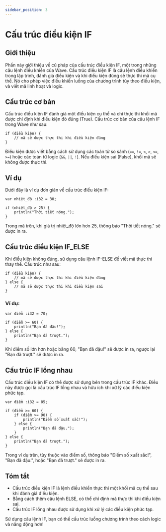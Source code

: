 ```yaml
---
sidebar_position: 3
---
```


# Cấu trúc điều kiện IF

## Giới thiệu

Phần này giới thiệu về cú pháp của cấu trúc điều kiện IF, một trong những câu lệnh điều khiển của Wave.
Cấu trúc điều kiện IF là câu lệnh điều khiển trong lập trình, đánh giá điều kiện và khi điều kiện đúng sẽ thực thi mã cụ thể.
Nó cho phép việc điều khiển luồng của chương trình tùy theo điều kiện, và viết mã linh hoạt và logic.

## Cấu trúc cơ bản

Cấu trúc điều kiện IF đánh giá một điều kiện cụ thể và chỉ thực thi khối mã được chỉ định khi điều kiện đó đúng (True).
Cấu trúc cơ bản của câu lệnh IF trong Wave như sau:

```wave
if (điều kiện) {
    // mã sẽ được thực thi khi điều kiện đúng
}
```

Điều kiện được viết bằng cách sử dụng các toán tử so sánh (`==`, `!=`, `<`, `>`, `<=`, `>=`) hoặc các toán tử logic (`&&`, `||`, `!`). Nếu điều kiện sai (False), khối mã sẽ không được thực thi.

## Ví dụ

Dưới đây là ví dụ đơn giản về cấu trúc điều kiện IF:

```wave
var nhiệt_độ :i32 = 30;

if (nhiệt_độ > 25) {
    println("Thời tiết nóng.");
}
```

Trong mã trên, khi giá trị nhiệt_độ lớn hơn 25, thông báo "Thời tiết nóng." sẽ được in ra.

## Cấu trúc điều kiện IF_ELSE

Khi điều kiện không đúng, sử dụng câu lệnh IF-ELSE để viết mã thực thi thay thế.
Cấu trúc như sau:

```wave
if (điều kiện) {
    // mã sẽ được thực thi khi điều kiện đúng
} else {
    // mã sẽ được thực thi khi điều kiện sai
}
```

### Ví dụ:

```wave
var điểm :i32 = 70;

if (điểm >= 60) {
    println("Bạn đã đậu!");
} else {
    println("Bạn đã trượt.");
}
```

Khi điểm số lớn hơn hoặc bằng 60, "Bạn đã đậu!" sẽ được in ra, ngược lại "Bạn đã trượt." sẽ được in ra.

## Cấu trúc IF lồng nhau

Cấu trúc điều kiện IF có thể được sử dụng bên trong cấu trúc IF khác. Điều này được gọi là cấu trúc IF lồng nhau và hữu ích khi xử lý các điều kiện phức tạp.

```wave
var điểm :i32 = 85;

if (điểm >= 60) {
    if (điểm >= 90) {
        println("Điểm số xuất sắc!");
    } else {
        println("Bạn đã đậu.");
    } 
} else {
    println("Bạn đã trượt.");
}
```

Trong ví dụ trên, tùy thuộc vào điểm số, thông báo "Điểm số xuất sắc!", "Bạn đã đậu.", hoặc "Bạn đã trượt." sẽ được in ra.

## Tóm tắt

- Cấu trúc điều kiện IF là lệnh điều khiển thực thi một khối mã cụ thể sau khi đánh giá điều kiện.
- Bằng cách thêm câu lệnh ELSE, có thể chỉ định mã thực thi khi điều kiện sai.
- Cấu trúc IF lồng nhau được sử dụng khi xử lý các điều kiện phức tạp.

Sử dụng câu lệnh IF, bạn có thể cấu trúc luồng chương trình theo cách logic và năng động hơn!